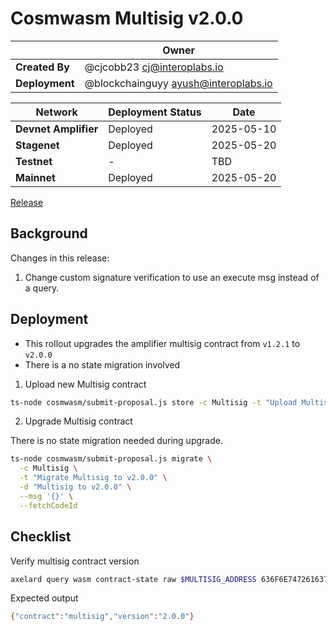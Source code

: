 # Cosmwasm Multisig v2.0.0

|                | **Owner**                              |
| -------------- | -------------------------------------- |
| **Created By** | @cjcobb23 <cj@interoplabs.io>          |
| **Deployment** | @blockchainguyy <ayush@interoplabs.io> |

| **Network**          | **Deployment Status** | **Date**   |
| -------------------- | --------------------- | ---------- |
| **Devnet Amplifier** | Deployed              | 2025-05-10 |
| **Stagenet**         | Deployed              | 2025-05-20 |
| **Testnet**          | -                     | TBD        |
| **Mainnet**          | Deployed              | 2025-05-20 |

[Release](https://github.com/axelarnetwork/axelar-amplifier/releases/tag/multisig-v1.2.1)

## Background

Changes in this release:

1. Change custom signature verification to use an execute msg instead of a query.

## Deployment

- This rollout upgrades the amplifier multisig contract from `v1.2.1` to `v2.0.0`
- There is a no state migration involved

1. Upload new Multisig contract

```bash
ts-node cosmwasm/submit-proposal.js store -c Multisig -t "Upload Multisig contract v2.0.0" -d "Upload Multisig contract v2.0.0" --version 2.0.0
```

2. Upgrade Multisig contract

There is no state migration needed during upgrade.

```bash
ts-node cosmwasm/submit-proposal.js migrate \
  -c Multisig \
  -t "Migrate Multisig to v2.0.0" \
  -d "Multisig to v2.0.0" \
  --msg '{}' \
  --fetchCodeId
```

## Checklist

Verify multisig contract version

```bash
axelard query wasm contract-state raw $MULTISIG_ADDRESS 636F6E74726163745F696E666F -o json | jq -r '.data' | base64 -d
```
Expected output

```bash
{"contract":"multisig","version":"2.0.0"}
```
